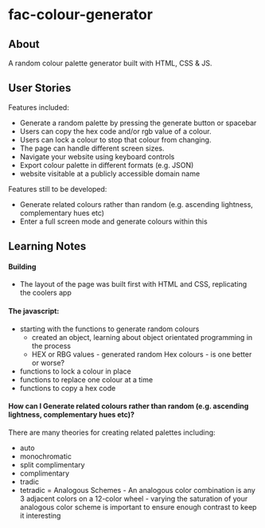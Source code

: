 # fac-colour-generator

## About
A random colour palette generator built with HTML, CSS & JS.

## User Stories
Features included:

- Generate a random palette by pressing the generate button or spacebar
- Users can copy the hex code and/or rgb value of a colour.
- Users can lock a colour to stop that colour from changing.
- The page can handle different screen sizes.
- Navigate your website using keyboard controls
- Export colour palette in different formats (e.g. JSON)
- website visitable at a publicly accessible domain name

Features still to be developed:
- Generate related colours rather than random (e.g. ascending lightness, complementary hues etc)
- Enter a full screen mode and generate colours within this

## Learning Notes

#### Building
- The layout of the page was built first with HTML and CSS, replicating the coolers app

#### The javascript:
- starting with the functions to generate random colours
  - created an object, learning about object orientated programming in the process
  - HEX or RBG values - generated random Hex colours - is one better or worse?
- functions to lock a colour in place
- functions to replace one colour at a time
- functions to copy a hex code

#### How can I Generate related colours rather than random (e.g. ascending lightness, complementary hues etc)? 
There are many theories for creating related palettes including:
- auto
- monochromatic
- split complimentary
- complimentary
- tradic
- tetradic
= Analogous Schemes - An analogous color combination is any 3 adjacent colors on a 12-color wheel -  varying the saturation of your analogous color scheme is important to ensure enough contrast to keep it interesting



